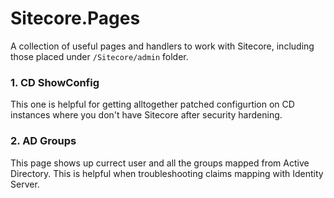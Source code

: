 # Sitecore.Pages

A collection of useful pages and handlers to work with Sitecore, including those placed under `/Sitecore/admin` folder.

### 1. CD ShowConfig

This one is helpful for getting alltogether patched configurtion on CD instances where you don't have Sitecore after security hardening.

### 2. AD Groups

This page shows up currect user and all the groups mapped from Active Directory. This is helpful when troubleshooting claims mapping with Identity Server.